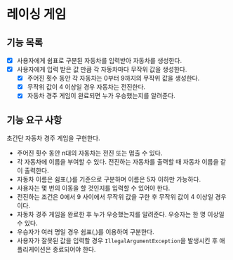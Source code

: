 # 레이싱 게임

## 기능 목록

- [x] 사용자에게 쉼표로 구분된 자동차를 입력받아 자동차를 생성한다.
- [x] 사용자에게 입력 받은 값 만큼 각 자동차마다 무작위 값을 생성한다. 
  - [x] 주어진 횟수 동안 각 자동차는 0부터 9까지의 무작위 값을 생성한다.
  - [x] 무작위 값이 4 이상일 경우 자동차는 전진한다. 
  - [x] 자동차 경주 게임이 완료되면 누가 우승했는지를 알려준다. 

## 기능 요구 사항

초간단 자동차 경주 게임을 구현한다.

- 주어진 횟수 동안 n대의 자동차는 전진 또는 멈출 수 있다.
- 각 자동차에 이름을 부여할 수 있다. 전진하는 자동차를 출력할 때 자동차 이름을 같이 출력한다.
- 자동차 이름은 쉼표(,)를 기준으로 구분하며 이름은 5자 이하만 가능하다.
- 사용자는 몇 번의 이동을 할 것인지를 입력할 수 있어야 한다.
- 전진하는 조건은 0에서 9 사이에서 무작위 값을 구한 후 무작위 값이 4 이상일 경우이다.
- 자동차 경주 게임을 완료한 후 누가 우승했는지를 알려준다. 우승자는 한 명 이상일 수 있다.
- 우승자가 여러 명일 경우 쉼표(,)를 이용하여 구분한다.
- 사용자가 잘못된 값을 입력할 경우 `IllegalArgumentException`을 발생시킨 후 애플리케이션은 종료되어야 한다.